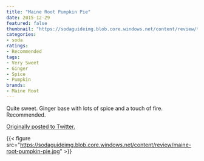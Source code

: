 ```yaml
---
title: "Maine Root Pumpkin Pie"
date: 2015-12-29
featured: false
thumbnail: "https://sodaguideimg.blob.core.windows.net/content/review/thumbs/maine-root-pumpkin-pie.jpg"
categories:
- soda
ratings:
- Recommended
tags:
- Very Sweet
- Ginger
- Spice
- Pumpkin
brands:
- Maine Root
---
```


Quite sweet. Ginger base with lots of spice and a touch of fire. Recommended. 

[Originally posted to Twitter.](https://twitter.com/Cavorter/status/681912460064993281)

{{< figure src="https://sodaguideimg.blob.core.windows.net/content/review/maine-root-pumpkin-pie.jpg" >}}

